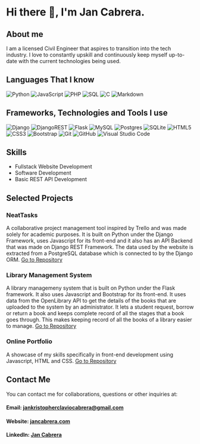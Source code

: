 # Hi there 👋, I'm Jan Cabrera.

## About me
I am a licensed Civil Engineer that aspires to transition into the tech industry. I love to constantly upskill and continuously keep myself up-to-date with the current technologies being used. 

## Languages That I know
![Python](https://img.shields.io/badge/python-3670A0?style=for-the-badge&logo=python&logoColor=ffdd54)
![JavaScript](https://img.shields.io/badge/javascript-%23323330.svg?style=for-the-badge&logo=javascript&logoColor=%23F7DF1E)
![PHP](https://img.shields.io/badge/php-%23777BB4.svg?style=for-the-badge&logo=php&logoColor=white)
![SQL](https://img.shields.io/badge/sql-513108?style=for-the-badge&logo=mysql)
![C](https://img.shields.io/badge/c-%2300599C.svg?style=for-the-badge&logo=c&logoColor=white)
![Markdown](https://img.shields.io/badge/markdown-%23000000.svg?style=for-the-badge&logo=markdown&logoColor=white)

## Frameworks, Technologies and Tools I use
![Django](https://img.shields.io/badge/django-%23092E20.svg?style=for-the-badge&logo=django&logoColor=white)
![DjangoREST](https://img.shields.io/badge/DJANGO-REST-ff1709?style=for-the-badge&logo=django&logoColor=white&color=ff1709&labelColor=gray)
![Flask](https://img.shields.io/badge/flask-%23000.svg?style=for-the-badge&logo=flask&logoColor=white)
![MySQL](https://img.shields.io/badge/mysql-%2300f.svg?style=for-the-badge&logo=mysql&logoColor=white)
![Postgres](https://img.shields.io/badge/postgres-%23316192.svg?style=for-the-badge&logo=postgresql&logoColor=white)
![SQLite](https://img.shields.io/badge/sqlite-%2307405e.svg?style=for-the-badge&logo=sqlite&logoColor=white)
![HTML5](https://img.shields.io/badge/html5-%23E34F26.svg?style=for-the-badge&logo=html5&logoColor=white)
![CSS3](https://img.shields.io/badge/css3-%231572B6.svg?style=for-the-badge&logo=css3&logoColor=white)
![Bootstrap](https://img.shields.io/badge/bootstrap-%238511FA.svg?style=for-the-badge&logo=bootstrap&logoColor=white)
![Git](https://img.shields.io/badge/git-%23F05033.svg?style=for-the-badge&logo=git&logoColor=white)
![GitHub](https://img.shields.io/badge/github-%23121011.svg?style=for-the-badge&logo=github&logoColor=white)
![Visual Studio Code](https://img.shields.io/badge/Visual%20Studio%20Code-0078d7.svg?style=for-the-badge&logo=visual-studio-code&logoColor=white)

## Skills
- Fullstack Website Development
- Software Development
- Basic REST API Development

## Selected Projects
### NeatTasks
A collaborative project management tool inspired by Trello and was made solely for academic purposes. It is built on Python under the Django Framework, uses Javascript for its front-end and it also has an API Backend that was made on Django REST Framework. The data used by the website is extracted from a PostgreSQL database which is connected to by the Django ORM.
[Go to Repository](https://github.com/Ravensilk/CS50W-Final-Project-NeatTasks)

### Library Management System
A library managemeny system that is built on Python under the Flask framework. It also uses Javascript and Bootstrap for its front-end. It uses data from the OpenLibrary API to get the details of the books that are uploaded to the system by an administrator. It lets a student request, borrow or return a book and keeps complete record of all the stages that a book goes through. This makes keeping record of all the books of a library easier to manage. 
[Go to Repository](https://github.com/Ravensilk/CS50X-Library-Project)

### Online Portfolio
A showcase of my skills specifically in front-end development using Javascript, HTML and CSS. 
[Go to Repository](https://github.com/Ravensilk/Updated-Portfolio)

## Contact Me
You can contact me for collaborations, questions or other inquiries at:
#### Email: jankristopherclaviocabrera@gmail.com
#### Website: [jancabrera.com](https://jancabrera.com/)
#### LinkedIn: [Jan Cabrera](www.linkedin.com/in/jkcabrera)
